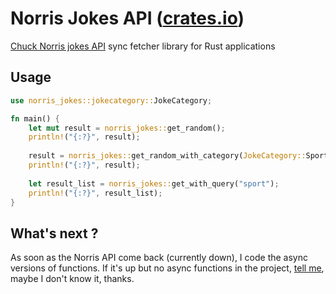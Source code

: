 # Norris Jokes API  ([crates.io](https://crates.io/crates/norris-jokes))

[Chuck Norris jokes API](https://api.chucknorris.io/) sync fetcher library for Rust applications

## Usage

```rust
use norris_jokes::jokecategory::JokeCategory;

fn main() {
    let mut result = norris_jokes::get_random();
    println!("{:?}", result);
    
    result = norris_jokes::get_random_with_category(JokeCategory::Sport);
    println!("{:?}", result);
    
    let result_list = norris_jokes::get_with_query("sport");
    println!("{:?}", result_list);
}
```

## What's next ?

As soon as the Norris API come back (currently down), I code the async versions of functions.
If it's up but no async functions in the project, [tell me](https://github.com/Skewnart/norris-jokes-api/issues), maybe I don't know it, thanks.

